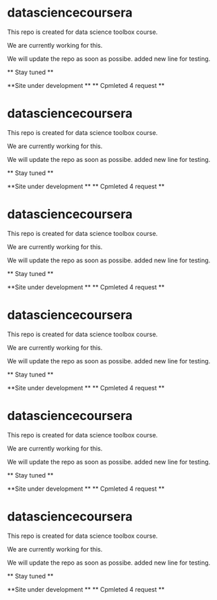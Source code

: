 # datasciencecoursera
This repo is created for data science toolbox course.

We are currently working for this.

We will update the repo as soon as possibe.
added new line for testing.


** Stay tuned **


**Site under development **
** Cpmleted 4 request **


# datasciencecoursera
This repo is created for data science toolbox course.

We are currently working for this.

We will update the repo as soon as possibe.
added new line for testing.


** Stay tuned **


**Site under development **
** Cpmleted 4 request **
# datasciencecoursera
This repo is created for data science toolbox course.

We are currently working for this.

We will update the repo as soon as possibe.
added new line for testing.


** Stay tuned **


**Site under development **
** Cpmleted 4 request **


# datasciencecoursera
This repo is created for data science toolbox course.

We are currently working for this.

We will update the repo as soon as possibe.
added new line for testing.


** Stay tuned **


**Site under development **
** Cpmleted 4 request **
# datasciencecoursera
This repo is created for data science toolbox course.

We are currently working for this.

We will update the repo as soon as possibe.
added new line for testing.


** Stay tuned **


**Site under development **
** Cpmleted 4 request **


# datasciencecoursera
This repo is created for data science toolbox course.

We are currently working for this.

We will update the repo as soon as possibe.
added new line for testing.


** Stay tuned **


**Site under development **
** Cpmleted 4 request **
